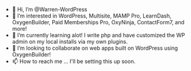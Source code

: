 - 👋 Hi, I’m @Warren-WordPress
- 👀 I’m interested in WordPress, Multisite, MAMP Pro, LearnDash, OxygenBuilder, Paid Memberships Pro, OxyNinja, ContactForm7, and more!
- 🌱 I’m currently learning alot! I write php and have customized the WP admin on my local installs via my own plugins.
- 💞️ I’m looking to collaborate on web apps built on WordPress using OxygenBuilder!
- 📫 How to reach me ... I'll be setting this up soon.

<!---
Warren-WordPress/Warren-WordPress is a ✨ special ✨ repository because its `README.md` (this file) appears on your GitHub profile.
You can click the Preview link to take a look at your changes.
--->
